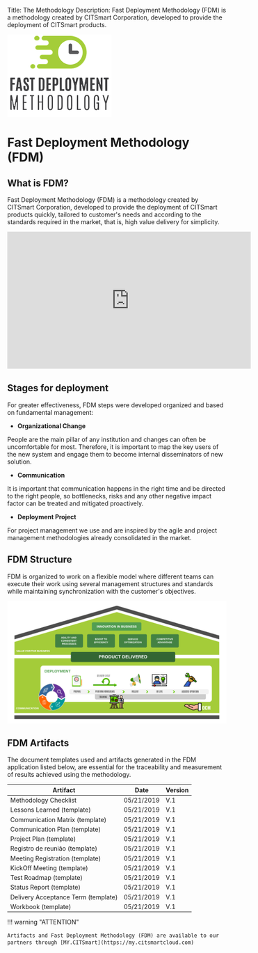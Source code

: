 Title: The Methodology
Description: Fast Deployment Methodology (FDM) is a methodology created by CITSmart Corporation, developed to provide the deployment of CITSmart products.

![FDM](img/fmd_icone_t.png)

Fast Deployment Methodology (FDM)
==================================

What is FDM?
--------------

Fast Deployment Methodology (FDM) is a methodology created by CITSmart Corporation,
developed to provide the deployment of CITSmart products quickly, tailored to customer's 
needs and according to the standards required in the market, that is, high value delivery 
for simplicity. 

<iframe width="560" height="315" src="https://www.youtube.com/embed/KOobnLXaTMo" frameborder="0" allow="accelerometer; autoplay; encrypted-media; gyroscope; picture-in-picture" allowfullscreen></iframe>
    
Stages for deployment
------------------------

For greater effectiveness, FDM steps were developed organized and based on fundamental 
management:

-   **Organizational Change**

People are the main pillar of any institution and changes can often be uncomfortable
for most. Therefore, it is important to map the key users of the new system and engage 
them to become internal disseminators of new solution.

-   **Communication**

It is important that communication happens in the right time and be directed to the
right people, so bottlenecks, risks and any other negative impact factor can be 
treated and mitigated proactively.

-   **Deployment Project**

 For project management we use and are inspired by the agile and project
 management methodologies already consolidated in the market.
 
FDM Structure
----------------
 
 FDM is organized to work on a flexible model where different teams can
 execute their work using several management structures and standards 
 while maintaining synchronization with the customer's objectives. 
 
 ![Structure](img/us-fdm-fig-03@2x.png)
 
FDM Artifacts
----------------
 
 The document templates used and artifacts generated in the FDM application
 listed below, are essential for the traceability and measurement of results
 achieved using the methodology. 
 
| Artifact                                  | Date       | Version |
|-------------------------------------------|------------|--------|
| Methodology Checklist                     | 05/21/2019 | V.1    |
| Lessons Learned (template)                | 05/21/2019 | V.1    |
| Communication Matrix (template)           | 05/21/2019 | V.1    |
| Communication Plan (template)             | 05/21/2019 | V.1    |
| Project Plan (template)                   | 05/21/2019 | V.1    |
| Registro de reunião (template)            | 05/21/2019 | V.1    |
| Meeting Registration (template)           | 05/21/2019 | V.1    |
| KickOff Meeting (template)                | 05/21/2019 | V.1    |
| Test Roadmap (template)                   | 05/21/2019 | V.1    |
| Status Report (template)                  | 05/21/2019 | V.1    |
| Delivery Acceptance Term (template)       | 05/21/2019 | V.1    |
| Workbook (template)                       | 05/21/2019 | V.1    | 
 
!!! warning "ATTENTION"

    Artifacts and Fast Deployment Methodology (FDM) are available to our 
    partners through [MY.CITSmart](https://my.citsmartcloud.com)
 
 

 
